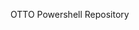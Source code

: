 
<!---
ottoeng/ottoeng is a ✨ special ✨ repository because its `README.md` (this file) appears on your GitHub profile.
You can click the Preview link to take a look at your changes.
--->
OTTO Powershell Repository
